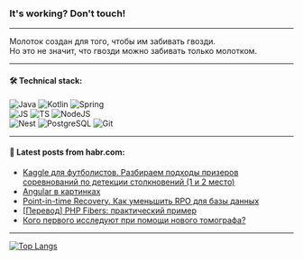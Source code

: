 ### It's working? Don't touch!

---
Молоток создан для того, чтобы им забивать гвозди. <br>
Но это не значит, что гвозди можно забивать только молотком.

---

#### 🛠️ Technical stack:

![Java](https://img.shields.io/badge/Java-informational?logo=Oracle&style=flat&logoColor=white&color=FF4500)
![Kotlin](https://img.shields.io/badge/Kotlin-informational?logo=Kotlin&style=flat&logoColor=white&color=774D97)
![Spring](https://img.shields.io/badge/SpringBoot-informational?logo=SpringBoot&style=flat&logoColor=white&color=6DB33F) <br>
![JS](https://img.shields.io/badge/JS-informational?logo=javaScript&style=flat&logoColor=black&color=F7Df1E)
![TS](https://img.shields.io/badge/TypeScript-informational?logo=typeScript&style=flat&logoColor=black&color=0667A8)
![NodeJS](https://img.shields.io/badge/NodeJS-informational?logo=node.js&style=flat&logoColor=white&color=70A760) <br>
![Nest](https://img.shields.io/badge/NestJS-informational?logo=NestJS&style=flat&logoColor=white&color=E0234E)
![PostgreSQL](https://img.shields.io/badge/PostgreSQL-informational?logo=PostgreSQL&style=flat&logoColor=white&color=DAA520)
![Git](https://img.shields.io/badge/Git-informational?logo=git&style=flat&logoColor=white&color=778899)

___

#### 💬 Latest posts from habr.com:

<!-- BLOG-POST-LIST:START -->
- [Kaggle для футболистов. Разбираем подходы призеров соревнований по детекции столкновений &lpar;1 и 2 место&rpar;](https://habr.com/ru/companies/magnus-tech/articles/756628/?utm_source=habrahabr&utm_medium=rss&utm_campaign=756628)
- [Angular в картинках](https://habr.com/ru/articles/756250/?utm_source=habrahabr&utm_medium=rss&utm_campaign=756250)
- [Point-in-time Recovery. Как уменьшить RPO для базы данных](https://habr.com/ru/companies/vk/articles/755922/?utm_source=habrahabr&utm_medium=rss&utm_campaign=755922)
- [[Перевод] PHP Fibers: практический пример](https://habr.com/ru/articles/756642/?utm_source=habrahabr&utm_medium=rss&utm_campaign=756642)
- [Кого первого исследуют при помощи нового томографа?](https://habr.com/ru/companies/smartengines/articles/755534/?utm_source=habrahabr&utm_medium=rss&utm_campaign=755534)
<!-- BLOG-POST-LIST:END -->

---
[![Top Langs](https://github-readme-stats-git-master-advtsetting-gmailcom.vercel.app/api/top-langs/?username=zloylis&langs_count=10&hide_title=false&title_color=e6edf3&size_weight=0.5&count_weight=0.5&layout=compact&hide_border=true&theme=dracula)](https://github.com/zloylis)

<!-- ![GitHub stats](https://github-readme-stats-git-master-advtsetting-gmailcom.vercel.app/api?username=zloylis&show_icons=true&hide_border=true&theme=dracula&hide_title=true&include_all_commits=true&count_private=true&hide=contribs&hide_rank=true) -->
